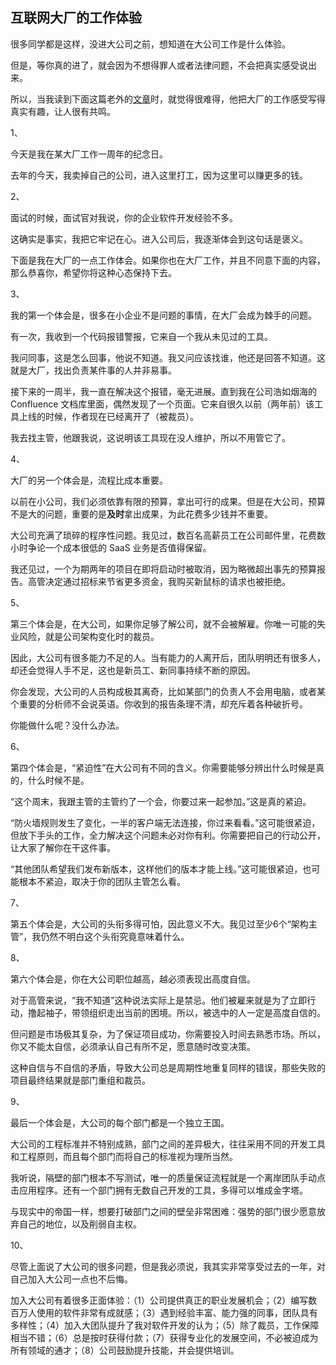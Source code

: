## 互联网大厂的工作体验

很多同学都是这样，没进大公司之前，想知道在大公司工作是什么体验。

但是，等你真的进了，就会因为不想得罪人或者法律问题，不会把真实感受说出来。

所以，当我读到下面这篇老外的[文章](https://churchofturing.github.io/the-enterprise-experience.html)时，就觉得很难得，他把大厂的工作感受写得真实有趣，让人很有共鸣。

1、

今天是我在某大厂工作一周年的纪念日。

去年的今天，我卖掉自己的公司，进入这里打工，因为这里可以赚更多的钱。

2、

面试的时候，面试官对我说，你的企业软件开发经验不多。

这确实是事实，我把它牢记在心。进入公司后，我逐渐体会到这句话是褒义。

下面是我在大厂的一点工作体会。如果你也在大厂工作，并且不同意下面的内容，那么恭喜你，希望你将这种心态保持下去。

3、

我的第一个体会是，很多在小企业不是问题的事情，在大厂会成为棘手的问题。

有一次，我收到一个代码报错警报，它来自一个我从未见过的工具。

我问同事，这是怎么回事，他说不知道。我又问应该找谁，他还是回答不知道。这就是大厂，找出负责某件事的人并非易事。

接下来的一周半，我一直在解决这个报错，毫无进展。直到我在公司浩如烟海的 Confluence 文档库里面，偶然发现了一个页面。它来自很久以前（两年前）该工具上线的时候，作者现在已经离开了（被裁员）。

我去找主管，他跟我说，这说明该工具现在没人维护，所以不用管它了。

4、

大厂的另一个体会是，流程比成本重要。

以前在小公司，我们必须依靠有限的预算，拿出可行的成果。但是在大公司，预算不是大的问题，重要的是**及时**拿出成果，为此花费多少钱并不重要。

大公司充满了琐碎的程序性问题。我见过，数百名高薪员工在公司邮件里，花费数小时争论一个成本很低的 SaaS 业务是否值得保留。

我还见过，一个为期两年的项目在即将启动时被取消，因为略微超出事先的预算报告。高管决定通过招标来节省更多资金，我购买新鼠标的请求也被拒绝。

5、

第三个体会是，在大公司，如果你足够了解公司，就不会被解雇。你唯一可能的失业风险，就是公司架构变化时的裁员。

因此，大公司有很多能力不足的人。当有能力的人离开后，团队明明还有很多人，却还会觉得人手不足，这也是新员工、新同事持续不断的原因。

你会发现，大公司的人员构成极其离奇，比如某部门的负责人不会用电脑，或者某个重要的分析师不会说英语。你收到的报告条理不清，却充斥着各种破折号。

你能做什么呢？没什么办法。

6、

第四个体会是，“紧迫性”在大公司有不同的含义。你需要能够分辨出什么时候是真的，什么时候不是。

“这个周末，我跟主管的主管约了一个会，你要过来一起参加。”这是真的紧迫。

“防火墙规则发生了变化，一半的客户端无法连接，你过来看看。”这可能很紧迫，但放下手头的工作，全力解决这个问题未必对你有利。你需要把自己的行动公开，让大家了解你在干这件事。

“其他团队希望我们发布新版本，这样他们的版本才能上线。”这可能很紧迫，也可能根本不紧迫，取决于你的团队主管怎么看。

7、

第五个体会是，大公司的头衔多得可怕，因此意义不大。我见过至少6个“架构主管”，我仍然不明白这个头衔究竟意味着什么。

8、

第六个体会是，你在大公司职位越高，越必须表现出高度自信。

对于高管来说，“我不知道”这种说法实际上是禁忌。他们被雇来就是为了立即行动，撸起袖子，带领组织走出当前的困境。所以，被选中的人一定是高度自信的。

但问题是市场极其复杂，为了保证项目成功，你需要投入时间去熟悉市场。所以，你又不能太自信，必须承认自己有所不足，愿意随时改变决策。

这种自信与不自信的矛盾，导致大公司总是周期性地重复同样的错误，那些失败的项目最终结果就是部门重组和裁员。

9、

最后一个体会是，大公司的每个部门都是一个独立王国。

大公司的工程标准并不特别成熟，部门之间的差异极大，往往采用不同的开发工具和工程原则，而且每个部门而将自己的标准视为理所当然。

我听说，隔壁的部门根本不写测试，唯一的质量保证流程就是一个离岸团队手动点击应用程序。还有一个部门拥有无数自己开发的工具，多得可以堆成金字塔。

与现实中的帝国一样，想要打破部门之间的壁垒非常困难：强势的部门很少愿意放弃自己的地位，以及削弱自主权。

10、

尽管上面说了大公司的很多问题，但是我必须说，我其实非常享受过去的一年，对自己加入大公司一点也不后悔。

加入大公司有着很多正面体验：（1）公司提供真正的职业发展机会；（2）编写数百万人使用的软件非常有成就感；（3）遇到经验丰富、能力强的同事，团队具有多样性；（4）加入大团队提升了我对软件开发的认为；（5）除了裁员，工作保障相当不错；（6）总是按时获得付款；（7）获得专业化的发展空间，不必被迫成为所有领域的通才；（8）公司鼓励提升技能，并会提供培训。
